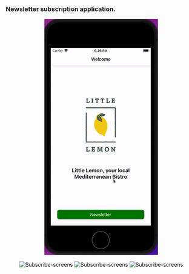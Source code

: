 ### Newsletter subscription application.
<div align='center'>
  
  ![gif](little_lemon.gif)
</div>
<div align='center'>
<img width="230" alt="Subscribe-screens" src="https://github.com/user-attachments/assets/3a14e0ee-b91d-458d-89b3-5c57ed812728">
<img width="230" alt="Subscribe-screens" src="https://github.com/user-attachments/assets/8ab8cd08-efce-4258-ad85-2e8a2ba86f0b">
<img width="230" alt="Subscribe-screens" src="https://github.com/user-attachments/assets/d99774e4-b8fb-4713-ba58-bf5ddbdc0145">
</div>
